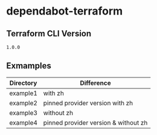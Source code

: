 # dependabot-terraform

## Terraform CLI Version

`1.0.0`

## Exmamples

Directory|Difference
--------|---
example1|with zh
example2|pinned provider version with zh
example3|without zh
example4|pinned provider version & without zh
